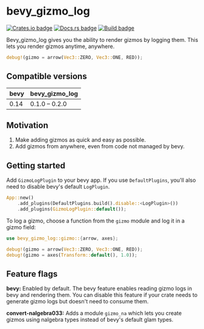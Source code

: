 # bevy_gizmo_log

[![Crates.io badge](https://img.shields.io/crates/v/bevy_gizmo_log)](https://crates.io/crates/bevy_gizmo_log)
[![Docs.rs badge](https://docs.rs/bevy_gizmo_log/badge.svg)](https://docs.rs/bevy_gizmo_log/latest/bevy_gizmo_log/)
[![Build badge](https://github.com/370417/bevy_gizmo_log/workflows/build/badge.svg)](https://github.com/370417/bevy_gizmo_log/actions)

Bevy_gizmo_log gives you the ability to render gizmos by
logging them. This lets you render gizmos anytime, anywhere.

```rust
debug!(gizmo = arrow(Vec3::ZERO, Vec3::ONE, RED));
```

## Compatible versions

| bevy | bevy_gizmo_log |
| ---- | -------------- |
| 0.14 | 0.1.0 – 0.2.0  |

## Motivation

1.  Make adding gizmos as quick and easy as possible.
2.  Add gizmos from anywhere, even from code not managed by bevy.

## Getting started

Add `GizmoLogPlugin` to your bevy app. If you use
`DefaultPlugins`, you'll also need to disable bevy's default
`LogPlugin`.

```rust
App::new()
    .add_plugins(DefaultPlugins.build().disable::<LogPlugin>())
    .add_plugins(GizmoLogPlugin::default());
```

To log a gizmo, choose a function from the `gizmo`
module and log it in a gizmo field:

```rust
use bevy_gizmo_log::gizmo::{arrow, axes};

debug!(gizmo = arrow(Vec3::ZERO, Vec3::ONE, RED));
debug!(gizmo = axes(Transform::default(), 1.0));
```

## Feature flags

**bevy:** Enabled by default. The bevy feature enables reading
gizmo logs in bevy and rendering them. You can disable this feature if
your crate needs to generate gizmo logs but doesn't need to consume them.

**convert-nalgebra033:** Adds a module `gizmo_na` which lets you
create gizmos using nalgebra types instead of bevy's default glam types.
